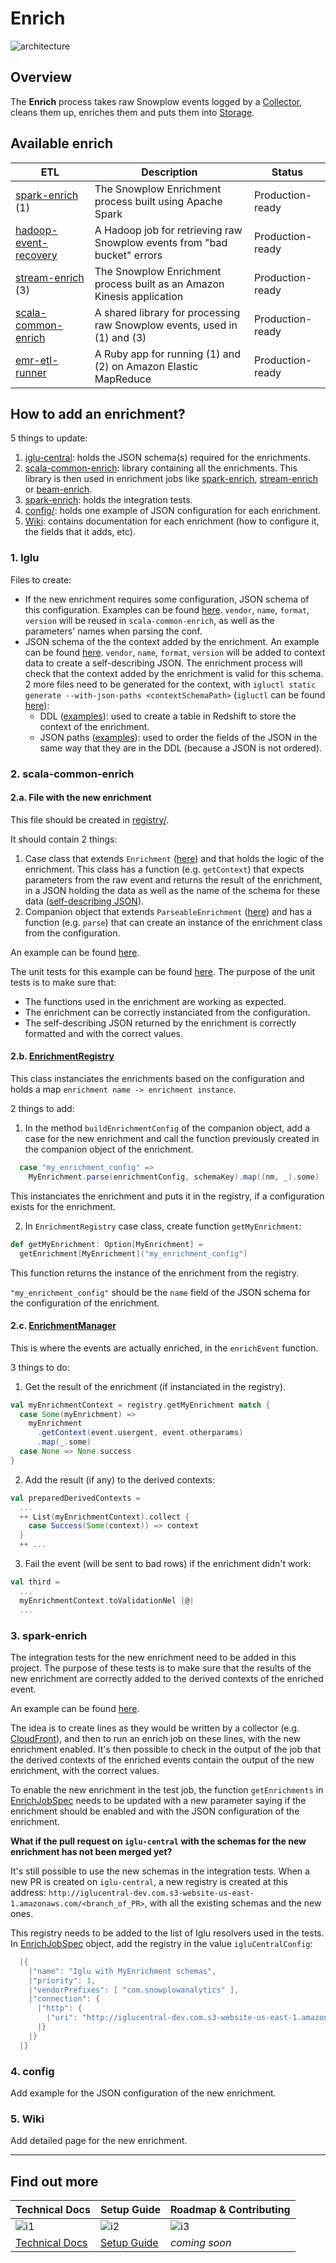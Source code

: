 # Enrich

![architecture][architecture-image]

## Overview

The **Enrich** process takes raw Snowplow events logged by a [Collector][collectors], cleans them up, enriches them and puts them into [Storage][storage].

## Available enrich

| ETL                             | Description                                                              | Status           |
|---------------------------------|--------------------------------------------------------------------------|------------------|
| [spark-enrich][e1] (1)  | The Snowplow Enrichment process built using Apache Spark   | Production-ready |
| [hadoop-event-recovery][e2]    | A Hadoop job for retrieving raw Snowplow events from "bad bucket" errors | Production-ready |
| [stream-enrich][e3] (3)        | The Snowplow Enrichment process built as an Amazon Kinesis application   | Production-ready |
| [scala-common-enrich][e4]      | A shared library for processing raw Snowplow events, used in (1) and (3) | Production-ready |
| [emr-etl-runner][e5]           | A Ruby app for running (1) and (2) on Amazon Elastic MapReduce           | Production-ready |

## How to add an enrichment?

5 things to update:
1. [iglu-central](https://github.com/snowplow/iglu-central): holds the JSON schema(s) required for the enrichments.
2. [scala-common-enrich](./scala-common-enrich/): library containing all the enrichments. This library is then used in enrichment jobs like [spark-enrich](./spark-enrich/), [stream-enrich](./stream-enrich/) or [beam-enrich](./beam-enrich/).
3. [spark-enrich](./spark-enrich/): holds the integration tests.
4. [config/](./config/enrichments/): holds one example of JSON configuration for each enrichment.
5. [Wiki](https://github.com/snowplow/snowplow/wiki/configurable-enrichments): contains documentation for each enrichment (how to configure it, the fields that it adds, etc).

### 1. Iglu

Files to create:
- If the new enrichment requires some configuration, JSON schema of this configuration. Examples can be found [here](https://github.com/snowplow/iglu-central/tree/master/schemas/com.snowplowanalytics.snowplow.enrichments/). `vendor`, `name`, `format`, `version` will be reused in `scala-common-enrich`, as well as the parameters' names when parsing the conf. 
- JSON schema of the the context added by the enrichment. An example can be found [here](https://github.com/snowplow/iglu-central/tree/master/schemas/com.iab.snowplow/spiders_and_robots/jsonschema/1-0-0). `vendor`, `name`, `format`, `version` will be added to context data to create a self-describing JSON. The enrichment process will check that the context added by the enrichment is valid for this schema.
2 more files need to be generated for the context, with `igluctl static generate --with-json-paths <contextSchemaPath>` (`igluctl` can be found [here](https://docs.snowplowanalytics.com/open-source/iglu/igluctl/)): 
  - DDL ([examples](https://github.com/snowplow/iglu-central/tree/master/sql/)): used to create a table in Redshift to store the context of the enrichment.
  - JSON paths ([examples](https://github.com/snowplow/iglu-central/tree/master/jsonpaths/)): used to order the fields of the JSON in the same way that they are in the DDL (because a JSON is not ordered).

### 2. scala-common-enrich

#### 2.a. File with the new enrichment

This file should be created in [registry/](./scala-common-enrich/src/main/scala/com.snowplowanalytics.snowplow.enrich/common/enrichments/registry/).

It should contain 2 things:
1) Case class that extends `Enrichment` ([here](./scala-common-enrich/src/main/scala/com.snowplowanalytics.snowplow.enrich/common/enrichments/registry/enrichments.scala)) and that holds the logic of the enrichment.
This class has a function (e.g. `getContext`) that expects parameters from the raw event and returns the result of the enrichment, in a JSON holding the data as well as the name of the schema for these data ([self-describing JSON](https://snowplowanalytics.com/blog/2014/05/15/introducing-self-describing-jsons/)).
2) Companion object that extends `ParseableEnrichment` ([here](./scala-common-enrich/src/main/scala/com.snowplowanalytics.snowplow.enrich/common/enrichments/registry/enrichments.scala)) and has a function (e.g. `parse`) that can create an instance of the enrichment class from the configuration.

An example can be found [here](./scala-common-enrich/src/main/scala/com.snowplowanalytics.snowplow.enrich/common/enrichments/registry/YauaaEnrichment.scala).

The unit tests for this example can be found [here](./scala-common-enrich/src/test/scala/com.snowplowanalytics.snowplow.enrich.common/enrichments/registry/YauaaEnrichmentSpec.scala). The purpose of the unit tests is to make sure that:
- The functions used in the enrichment are working as expected.
- The enrichment can be correctly instanciated from the configuration.
- The self-describing JSON returned by the enrichment is correctly formatted and with the correct values.

#### 2.b. [EnrichmentRegistry](./scala-common-enrich/src/main/scala/com.snowplowanalytics.snowplow.enrich/common/enrichments/EnrichmentRegistry.scala)

This class instanciates the enrichments based on the configuration and holds a map `enrichment name -> enrichment instance`.

2 things to add:
1) In the method `buildEnrichmentConfig` of the companion object, add a case for the new enrichment and call the function previously created in the companion object of the enrichment.
```scala
  case "my_enrichment_config" =>
    MyEnrichment.parse(enrichmentConfig, schemaKey).map((nm, _).some)
```
This instanciates the enrichment and puts it in the registry, if a configuration exists for the enrichment.

2) In `EnrichmentRegistry` case class, create function `getMyEnrichment`:
```scala
def getMyEnrichment: Option[MyEnrichment] =
  getEnrichment[MyEnrichment]("my_enrichment_config")
```
This function returns the instance of the enrichment from the registry.

`"my_enrichment_config"` should be the `name` field of the JSON schema for the configuration of the enrichment.

#### 2.c. [EnrichmentManager](./scala-common-enrich/src/main/scala/com.snowplowanalytics.snowplow.enrich/common/enrichments/EnrichmentManager.scala)

This is where the events are actually enriched, in the `enrichEvent` function.

3 things to do:
1) Get the result of the enrichment (if instanciated in the registry).
```scala
val myEnrichmentContext = registry.getMyEnrichment match {
  case Some(myEnrichment) =>
    myEnrichment
      .getContext(event.usergent, event.otherparams)
      .map(_.some)
  case None => None.success
}
```
2) Add the result (if any) to the derived contexts:
```scala
val preparedDerivedContexts =
  ...
  ++ List(myEnrichmentContext).collect {
    case Success(Some(context)) => context
  }
  ++ ...
```
3) Fail the event (will be sent to bad rows) if the enrichment didn't work:
```scala
val third =
  ...
  myEnrichmentContext.toValidationNel |@|
  ...
```

### 3. spark-enrich

The integration tests for the new enrichment need to be added in this project.
The purpose of these tests is to make sure that the results of the new enrichment are correctly added to the derived contexts of the enriched event.

An example can be found [here](./spark-enrich/src/test/scala/com.snowplowanalytics.snowplow.enrich.spark/good/YauaaEnrichmentCfLineSpec.scala).

The idea is to create lines as they would be written by a collector (e.g. [CloudFront](https://docs.aws.amazon.com/AmazonCloudFront/latest/DeveloperGuide/AccessLogs.html#BasicDistributionFileFormat)),
and then to run an enrich job on these lines, with the new enrichment enabled.
It's then possible to check in the output of the job that the derived contexts of the enriched events contain the output of the new enrichment, with the correct values.

To enable the new enrichment in the test job, the function `getEnrichments`
in [EnrichJobSpec](./spark-enrich/src/test/scala/com.snowplowanalytics.snowplow.enrich.spark/EnrichJobSpec.scala)
needs to be updated with a new parameter saying if the enrichment should be enabled
and with the JSON configuration of the enrichment.

**What if the pull request on `iglu-central` with the schemas for the new enrichment has not been merged yet?**

It's still possible to use the new schemas in the integration tests.
When a new PR is created on `iglu-central`, a new registry is created at this address:
`http://iglucentral-dev.com.s3-website-us-east-1.amazonaws.com/<branch_of_PR>`,
with all the existing schemas and the new ones.

This registry needs to be added to the list of Iglu resolvers used in the tests.
In [EnrichJobSpec](./spark-enrich/src/test/scala/com.snowplowanalytics.snowplow.enrich.spark/EnrichJobSpec.scala) object,
add the registry in the value `igluCentralConfig`:
```scala
  |{
    |"name": "Iglu with MyEnrichment schemas",
    |"priority": 1,
    |"vendorPrefixes": [ "com.snowplowanalytics" ],
    |"connection": {
      |"http": {
        |"uri": "http://iglucentral-dev.com.s3-website-us-east-1.amazonaws.com/<branch_of_PR>"
      |}
    |}
  |}
```

### 4. config

Add example for the JSON configuration of the new enrichment.

### 5. Wiki

Add detailed page for the new enrichment.

--------------------------

## Find out more

| Technical Docs              | Setup Guide           | Roadmap & Contributing               |         
|-----------------------------|-----------------------|--------------------------------------|
| ![i1][techdocs-image]      | ![i2][setup-image]   | ![i3][roadmap-image]                |
| [Technical Docs][techdocs] | [Setup Guide][setup] | _coming soon_                        |

[architecture-image]: https://d3i6fms1cm1j0i.cloudfront.net/github-wiki/images/snowplow-architecture-3-enrichment.png
[collectors]: https://github.com/snowplow/snowplow/tree/master/2-collectors
[storage]: https://github.com/snowplow/snowplow/tree/master/4-storage
[e1]: ./spark-enrich/
[e2]: ./hadoop-event-recovery/
[e3]: ./stream-enrich/
[e4]: ./scala-common-enrich/
[e5]: ./emr-etl-runner/
[setup]: https://github.com/snowplow/snowplow/wiki/setting-up-EmrEtlRunner
[techdocs]: https://github.com/snowplow/snowplow/wiki/Enrichment
[techdocs-image]: https://d3i6fms1cm1j0i.cloudfront.net/github/images/techdocs.png
[setup-image]: https://d3i6fms1cm1j0i.cloudfront.net/github/images/setup.png
[roadmap-image]: https://d3i6fms1cm1j0i.cloudfront.net/github/images/roadmap.png
